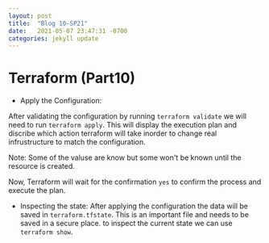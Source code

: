 ```yaml
---
layout: post
title:  "Blog 10-SP21"
date:   2021-05-07 23:47:31 -0700
categories: jekyll update
---
```



# Terraform (Part10)

- Apply the Configuration:

After validating the configuration by running `terraform validate` we will need to run `terraform apply`. 
This will display the execution plan and discribe which action terraform will take inorder to change real infrustructure to match the configuration. 

Note: Some of the valuse are know but some won't be known until the resource is created. 

Now, Terraform will wait for the confirmation `yes` to confirm the process and execute the plan. 

- Inspecting the state:
After applying the configuration the data will be saved in `terraform.tfstate`. This is an important file and needs to be saved in a secure place. 
to inspect the current state we can use `terraform show`.
